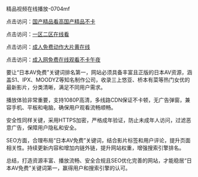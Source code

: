 精品视频在线播放-0704mf

点击访问：<a href="https://bsdf-5f5.pages.dev/">国产精品看高国产精品不卡</a>

点击访问：<a href="https://cfad.pages.dev/">一区二区在线看</a>

点击访问：<a href="https://gfd-5xg.pages.dev/">成人免费动作大片黄在线</a>

点击访问：<a href="https://fdhf-454.pages.dev/">成入网免费在线观看不卡午夜</a>


要让“日本AV免费”关键词排名第一，网站必须具备丰富且正版的日本AV资源，涵盖S1、IPX、MOODYZ等知名制作公司，收录三上悠亚、桥本有菜等热门女优的最新影片，分类清晰，满足不同用户需求。

播放体验非常重要，支持1080P高清，多线路CDN保证不卡顿，无广告弹窗，兼容手机、平板和电脑，确保用户观看流畅顺畅。

安全性同样关键，采用HTTPS加密，严格成年验证，防止未成年人访问，过滤恶意广告，保障用户隐私和安全。

SEO方面，合理布局“日本AV免费”关键词，结合影片标签和用户评论，提升页面相关性。持续更新内容和增加内链外链，提升网站权重，增强搜索引擎排名。

总结，打造资源丰富、播放流畅、安全合规且SEO优化完善的网站，才能稳居“日本AV免费”关键词第一，赢得用户和搜索引擎的认可。

<span style="display:none;">[Canonical link](https://github.com/dd20250704/dd14 ）</span>


